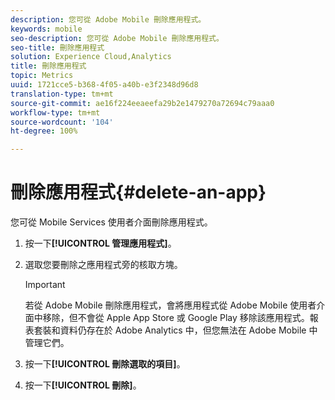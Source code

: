 ```yaml
---
description: 您可從 Adobe Mobile 刪除應用程式。
keywords: mobile
seo-description: 您可從 Adobe Mobile 刪除應用程式。
seo-title: 刪除應用程式
solution: Experience Cloud,Analytics
title: 刪除應用程式
topic: Metrics
uuid: 1721cce5-b368-4f05-a40b-e3f2348d96d8
translation-type: tm+mt
source-git-commit: ae16f224eeaeefa29b2e1479270a72694c79aaa0
workflow-type: tm+mt
source-wordcount: '104'
ht-degree: 100%

---
```



# 刪除應用程式{#delete-an-app}

您可從 Mobile Services 使用者介面刪除應用程式。

1. 按一下&#x200B;**[!UICONTROL 管理應用程式]**。
1. 選取您要刪除之應用程式旁的核取方塊。

   >[!IMPORTANT]
   >
   >若從 Adobe Mobile 刪除應用程式，會將應用程式從 Adobe Mobile 使用者介面中移除，但不會從 Apple App Store 或 Google Play 移除該應用程式。報表套裝和資料仍存在於 Adobe Analytics 中，但您無法在 Adobe Mobile 中管理它們。

1. 按一下&#x200B;**[!UICONTROL 刪除選取的項目]**。
1. 按一下&#x200B;**[!UICONTROL 刪除]**。
